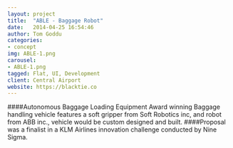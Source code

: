 ```yaml
---
layout: project
title:  "ABLE - Baggage Robot"
date:   2014-04-25 16:54:46
author: Tom Goddu
categories:
- concept
img: ABLE-1.png
carousel:
- ABLE-1.png
tagged: Flat, UI, Development
client: Central Airport
website: https://blacktie.co
---
```

####Autonomous Baggage Loading Equipment
Award winning Baggage handling vehicle features a soft gripper from Soft Robotics inc, and robot from ABB inc., vehicle would be custom designed and built.
####Proposal was a finalist in a KLM Airlines innovation challenge conducted by Nine Sigma.
